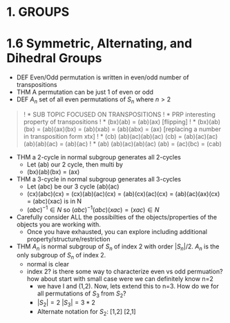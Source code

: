 # 1. GROUPS
# 1.6 Symmetric, Alternating, and Dihedral Groups
* DEF Even/Odd permutation is written in even/odd number of transpositions
* THM A permutation can be just 1 of even or odd
* DEF $A_n$ set of all even permutations of $S_n$ where $n>2$
>! * SUB TOPIC FOCUSED ON TRANSPOSITIONS
>! * PRP interesting property of transpositions
>!  * (bx)(ab) = (ab)(ax) [flipping]
>!  * (bx)(ab)(bx) = (ab)(ax)(bx) = (ab)(xab) = (ab)(abx) = (ax) [replacing a number in transposition form xtx]
>!  * (cb) (ab)(ac)(ab)(ac) (cb) = (ab)(ac)(ac)(ab)(ab)(ac) = (ab)(ac)
>!  * (ab) (ab)(ac)(ab)(ac) (ab) = (ac)(bc) = (cab)
* THM a 2-cycle in normal subgroup generates all 2-cycles
  * Let (ab) our 2 cycle, then multi by
  * (bx)(ab)(bx) = (ax)
* THM a 3-cycle in normal subgroup generates all 3-cycles
  * Let (abc) be our 3 cycle (ab)(ac)
  * (cx)(abc)(cx) = (cx)(ab)(ac)(cx) = (ab)(cx)(ac)(cx) = (ab)(ac)(ax)(cx) = (abc)(xac) is in N
  * $(abc)^{-1} \in N$ so $(abc)^{-1} (abc)(xac) = (xac) \in N$
* Carefully consider ALL the possibilties of the objects/properties of the objects you are working with. 
  * Once you have exhausted, you can explore including additional property/structure/restriction
* THM $A_n$ is normal subgroup of $S_n$ of index 2 with order $|S_n|/2$. $A_n$ is the only subgroup of $S_n$ of index 2.
  * normal is clear
  * index 2? is there some way to characterize even vs odd permuation? how about start with small case were we can definitely know n=2
    * we have I and (1,2). Now, lets extend this to n=3. How do we for all permutations of $S_3$ from $S_2$?
    * $|S_2|=2$ $|S_3|=3*2$
    * Alternate notation for $S_2$: [1,2] [2,1]


